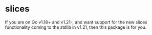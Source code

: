# slices
If you are on Go v1.18+ and v1.21-, and want support for the new slices functionality coming to the stdlib in v1.21, then this package is for you.
